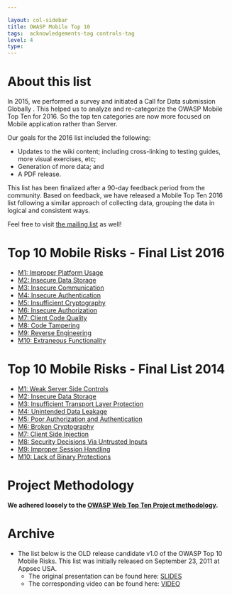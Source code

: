 ```yaml
---

layout: col-sidebar
title: OWASP Mobile Top 10
tags:  acknowledgements-tag controls-tag
level: 4
type: 
---
```


# About this list

In 2015, we performed a survey and initiated a Call for Data submission Globally . This helped us to analyze and re-categorize the OWASP Mobile Top Ten for 2016. So the top ten categories are now more focused on Mobile application rather than Server.

Our goals for the 2016 list included the following:

- Updates to the wiki content; including cross-linking to testing guides, more visual exercises, etc;
- Generation of more data; and
- A PDF release.

This list has been finalized after a 90-day feedback period from the community. Based on feedback, we have released a Mobile Top Ten 2016 list following a similar approach of collecting data, grouping the data in logical and consistent ways.

Feel free to visit [the mailing list](https://groups.google.com/a/owasp.org/forum/#!forum/owasp-mobile-top-10-risks) as well!

# Top 10 Mobile Risks - Final List 2016

- [M1: Improper Platform Usage](https://wiki.owasp.org/index.php/Mobile_Top_10_2016-M1-Improper_Platform_Usage)
- [M2: Insecure Data Storage](https://wiki.owasp.org/index.php/Mobile_Top_10_2016-M2-Insecure_Data_Storage)
- [M3: Insecure Communication](https://wiki.owasp.org/index.php/Mobile_Top_10_2016-M3-Insecure_Communication)
- [M4: Insecure Authentication](https://wiki.owasp.org/index.php/Mobile_Top_10_2016-M4-Insecure_Authentication)
- [M5: Insufficient Cryptography](https://wiki.owasp.org/index.php/Mobile_Top_10_2016-M5-Insufficient_Cryptography)
- [M6: Insecure Authorization](https://wiki.owasp.org/index.php/Mobile_Top_10_2016-M6-Insecure_Authorization)
- [M7: Client Code Quality](https://wiki.owasp.org/index.php/Mobile_Top_10_2016-M7-Poor_Code_Quality)
- [M8: Code Tampering](https://wiki.owasp.org/index.php/Mobile_Top_10_2016-M8-Code_Tampering)
- [M9: Reverse Engineering](https://wiki.owasp.org/index.php/Mobile_Top_10_2016-M9-Reverse_Engineering)
- [M10: Extraneous Functionality](https://wiki.owasp.org/index.php/Mobile_Top_10_2016-M10-Extraneous_Functionality)

# Top 10 Mobile Risks - Final List 2014

- [M1: Weak Server Side Controls](https://wiki.owasp.org/index.php/Mobile_Top_10_2014-M1)
- [M2: Insecure Data Storage](https://wiki.owasp.org/index.php/Mobile_Top_10_2014-M2)
- [M3: Insufficient Transport Layer Protection](https://wiki.owasp.org/index.php/Mobile_Top_10_2014-M3)
- [M4: Unintended Data Leakage](https://wiki.owasp.org/index.php/Mobile_Top_10_2014-M4)
- [M5: Poor Authorization and Authentication](https://wiki.owasp.org/index.php/Mobile_Top_10_2014-M5)
- [M6: Broken Cryptography](https://wiki.owasp.org/index.php/Mobile_Top_10_2014-M6)
- [M7: Client Side Injection](https://wiki.owasp.org/index.php/Mobile_Top_10_2014-M7)
- [M8: Security Decisions Via Untrusted Inputs](https://wiki.owasp.org/index.php/Mobile_Top_10_2014-M8)
- [M9: Improper Session Handling](https://wiki.owasp.org/index.php/Mobile_Top_10_2014-M9)
- [M10: Lack of Binary Protections](https://wiki.owasp.org/index.php/Mobile_Top_10_2014-M10)

# Project Methodology

**We adhered loosely to the [OWASP Web Top Ten Project methodology](https://owasp.org/www-project-top-ten/OWASP_Top_Ten_2017/Top_10-2017_Methodology_and_Data).**

# Archive
- The list below is the OLD release candidate v1.0 of the OWASP Top 10 Mobile Risks.  This list was initially released on September 23, 2011 at Appsec USA.  
	- The original presentation can be found here: [SLIDES](http://www.slideshare.net/JackMannino/owasp-top-10-mobile-risks)
	- The corresponding video can be found here: [VIDEO](http://www.youtube.com/watch?v=GRvegLOrgs0)
	<!-- - [2011-12 Mobile Top Ten for archive purposes](https://www.owasp.org/index.php/Mobile_Top_10_2012) --> 